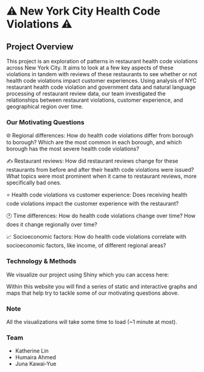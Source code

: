 # ⚠️ New York City Health Code Violations ⚠️
## Project Overview
This project is an exploration of patterns in restaurant health code violations across New York City. It aims to look at a few key aspects of these violations in tandem with reviews of these restaurants to see whether or not health code violations impact customer experiences. Using analysis of NYC restaurant health code violation and government data and natural language processing of restaurant review data, our team investigated the relationships between restaurant violations, customer experience, and geographical region over time.
### Our Motivating Questions
🌐 Regional differences: How do health code violations differ from borough to borough? Which are the most common in each borough, and which borough has the most severe health code violations?

✍️ Restaurant reviews: How did restaurant reviews change for these restaurants from before and after their health code violations were issued? What topics were most prominent when it came to restaurant reviews, more specifically bad ones. 

⭐ Health code violations vs customer experience: Does receiving health code violations impact the customer experience with the restaurant?

🕐 Time differences: How do health code violations change over time? How does it change regionally over time?

📈 Socioeconomic factors: How do health code violations correlate with socioeconomic factors, like income, of different regional areas?

### Technology & Methods
We visualize our project using Shiny which you can access here: 

Within this website you will find a series of static and interactive graphs and maps that help try to tackle some of our motivating questions above.
### Note
All the visualizations will take some time to load (~1 minute at most).

### Team
- Katherine Lin
- Humaira Ahmed
- Juna Kawai-Yue
